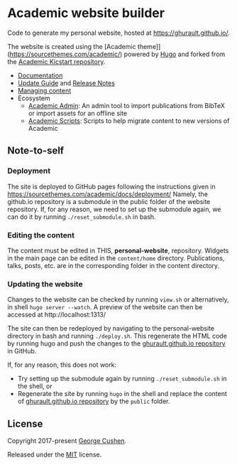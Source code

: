 # Academic website builder

Code to generate my personal website, hosted at https://ghurault.github.io/.

The website is created using the [Academic theme]](https://sourcethemes.com/academic/) powered by [Hugo](https://gohugo.io/) and forked from the [Academic Kicstart repository](https://github.com/sourcethemes/academic-kickstart).

* [Documentation](https://sourcethemes.com/academic/docs/)
* [Update Guide](https://sourcethemes.com/academic/docs/update/) and [Release Notes](https://sourcethemes.com/academic/updates/)
* [Managing content](https://sourcethemes.com/academic/docs/managing-content/)
* Ecosystem
  * [Academic Admin](https://github.com/sourcethemes/academic-admin): An admin tool to import publications from BibTeX or import assets for an offline site
  * [Academic Scripts](https://github.com/sourcethemes/academic-scripts): Scripts to help migrate content to new versions of Academic

## Note-to-self

### Deployment

The site is deployed to GitHub pages following the instructions given in https://sourcethemes.com/academic/docs/deployment/
Namely, the github.io repository is a submodule in the public folder of the website repository.
If, for any reason, we need to set up the submodule again, we can do it by running `./reset_submodule.sh` in bash.

### Editing the content

The content must be edited in THIS, **personal-website**, repository.
Widgets in the main page can be edited in the `content/home` directory.
Publications, talks, posts, etc. are in the corresponding folder in the content directory.

### Updating the website

Changes to the website can be checked by running `view.sh` or alternatively, in shell `hugo server --watch`.
A preview of the website can then be accessed at http://localhost:1313/

The site can then be redeployed by navigating to the personal-website directory in bash and running `./deploy.sh`.
This regenerate the HTML code by running hugo and push the changes to the [ghurault.github.io repository](https://github.com/ghurault/ghurault.github.io) in GitHub.

If, for any reason, this does not work:

- Try setting up the submodule again by running `./reset_submodule.sh` in the shell, or
- Regenerate the site by running `hugo` in the shell and replace the content of [ghurault.github.io repository](https://github.com/ghurault/ghurault.github.io) by the `public` folder.

## License

Copyright 2017-present [George Cushen](https://georgecushen.com).

Released under the [MIT](https://github.com/sourcethemes/academic-kickstart/blob/master/LICENSE.md) license.
